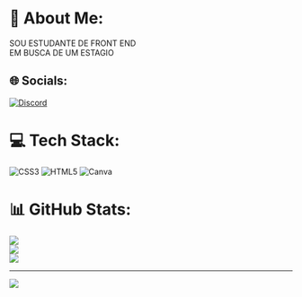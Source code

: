 # 💫 About Me:
SOU ESTUDANTE DE FRONT END<br>EM BUSCA DE UM ESTAGIO


## 🌐 Socials:
[![Discord](https://img.shields.io/badge/Discord-%237289DA.svg?logo=discord&logoColor=white)](https://discord.gg/Pru>TAS#5546) 

# 💻 Tech Stack:
![CSS3](https://img.shields.io/badge/css3-%231572B6.svg?style=for-the-badge&logo=css3&logoColor=white) ![HTML5](https://img.shields.io/badge/html5-%23E34F26.svg?style=for-the-badge&logo=html5&logoColor=white) ![Canva](https://img.shields.io/badge/Canva-%2300C4CC.svg?style=for-the-badge&logo=Canva&logoColor=white)
# 📊 GitHub Stats:
![](https://github-readme-stats.vercel.app/api?username=VALTERQUERINOGUIMARAESNETO&theme=dracula&hide_border=false&include_all_commits=false&count_private=false)<br/>
![](https://github-readme-streak-stats.herokuapp.com/?user=VALTERQUERINOGUIMARAESNETO&theme=dracula&hide_border=false)<br/>
![](https://github-readme-stats.vercel.app/api/top-langs/?username=VALTERQUERINOGUIMARAESNETO&theme=dracula&hide_border=false&include_all_commits=false&count_private=false&layout=compact)

---
[![](https://visitcount.itsvg.in/api?id=VALTERQUERINOGUIMARAESNETO&icon=0&color=0)](https://visitcount.itsvg.in)

<!-- Proudly created with GPRM ( https://gprm.itsvg.in ) -->